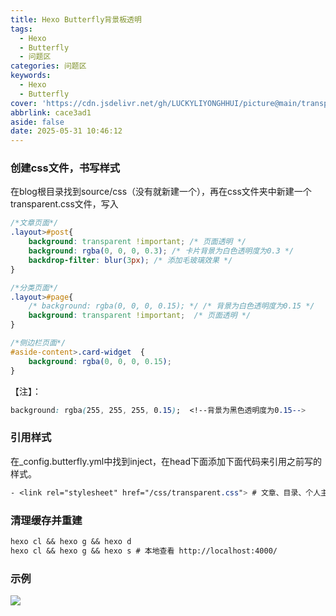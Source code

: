 ```yaml
---
title: Hexo Butterfly背景板透明
tags:
  - Hexo
  - Butterfly
  - 问题区
categories: 问题区
keywords:
  - Hexo
  - Butterfly
cover: 'https://cdn.jsdelivr.net/gh/LUCKYLIYONGHHUI/picture@main/transparent.png'
abbrlink: cace3ad1
aside: false
date: 2025-05-31 10:46:12
---
```


### 创建css文件，书写样式

在blog根目录找到source/css（没有就新建一个），再在css文件夹中新建一个transparent.css文件，写入

```css
/*文章页面*/
.layout>#post{
	background: transparent !important; /* 页面透明 */
	background: rgba(0, 0, 0, 0.3); /* 卡片背景为白色透明度为0.3 */
	backdrop-filter: blur(3px); /* 添加毛玻璃效果 */
}

/*分类页面*/
.layout>#page{
    /* background: rgba(0, 0, 0, 0.15); */ /* 背景为白色透明度为0.15 */
    background: transparent !important;  /* 页面透明 */
}

/*侧边栏页面*/
#aside-content>.card-widget  {
	background: rgba(0, 0, 0, 0.15); 
}
```

【注】：
```css
background: rgba(255, 255, 255, 0.15);  <!--背景为黑色透明度为0.15-->
```

### 引用样式

在_config.butterfly.yml中找到inject，在head下面添加下面代码来引用之前写的样式。

```css
- <link rel="stylesheet" href="/css/transparent.css"> # 文章、目录、个人主页透明度设置
```

### 清理缓存并重建

```markdown
hexo cl && hexo g && hexo d
hexo cl && hexo g && hexo s # 本地查看 http://localhost:4000/
```

### 示例

![](https://cdn.jsdelivr.net/gh/LUCKYLIYONGHHUI/picture@main/20250531105406389.png)